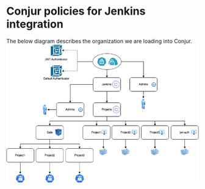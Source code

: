 # Conjur policies for Jenkins integration
The below diagram describes the organization we are loading into Conjur.
![Conjur policies for Jenkins integration](https://github.com/assafjh/cybr-demos/blob/main/jenkins/policies/jenkins-policies.png)